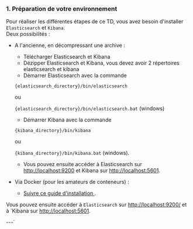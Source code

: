 ### 1. Préparation de votre environnement
Pour réaliser les différentes étapes de ce TD, vous avez besoin d'installer `Elasticsearch` et `Kibana`.  
Deux possibilités :

* A l'ancienne, en décompressant une archive :
    - Télécharger Elasticsearch et Kibana
    - Dézipper Elasticsearch et Kibana, vous devez avoir 2 répertoires elasticsearch et kibana
    - Démarrer Elasticsearch avec la commande 

    `{elasticsearch_directory}/bin/elasticsearch` 
    
    ou 
    
    `{elasticsearch_directory}/bin/elasticsearch.bat` (windows)
    - Démarrer Kibana avec la commande 
    
    `{kibana_directory}/bin/kibana` 
    
    ou 
    
    `{kibana_directory}/bin/kibana.bat` (windows).  
    - Vous pouvez ensuite accéder à Elasticsearch sur [http://localhost:9200](http://localhost:9200/) et Kibana sur [http://localhost:5601](http://localhost:5601).

* Via Docker (pour les amateurs de conteneurs)  :
    - [Suivre ce guide d'installation ](https://www.elastic.co/guide/en/elasticsearch/reference/current/docker.html).  

Vous pouvez ensuite accéder à `Elasticsearch` sur [http://localhost:9200/](http://localhost:9200) et à `Kibana sur [http://localhost:5601](http://localhost:5601).
    
 ---`